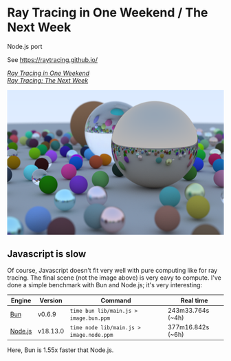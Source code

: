 # Ray Tracing in One Weekend / The Next Week

Node.js port

See https://raytracing.github.io/

[_Ray Tracing in One Weekend_](https://raytracing.github.io/books/RayTracingInOneWeekend.html)  
[_Ray Tracing: The Next Week_](https://raytracing.github.io/books/RayTracingTheNextWeek.html)

![](./outputs/13.1.png)

## Javascript is slow

Of course, Javascript doesn't fit very well with pure computing like for ray tracing.
The final scene (not the image above) is very eavy to compute. I've done a simple
benchmark with Bun and Node.js; it's very interesting:

| Engine | Version | Command | Real time |
| --- | --- | --- | --- |
| [Bun][1]     | v0.6.9   | `time bun lib/main.js > image.bun.ppm`   | 243m33.764s (~4h) |
| [Node.js][2] | v18.13.0 | `time node lib/main.js > image.node.ppm` | 377m16.842s (~6h) |

Here, Bun is 1.55x faster that Node.js.

[1]: https://bun.sh/
[2]: https://nodejs.org/en
